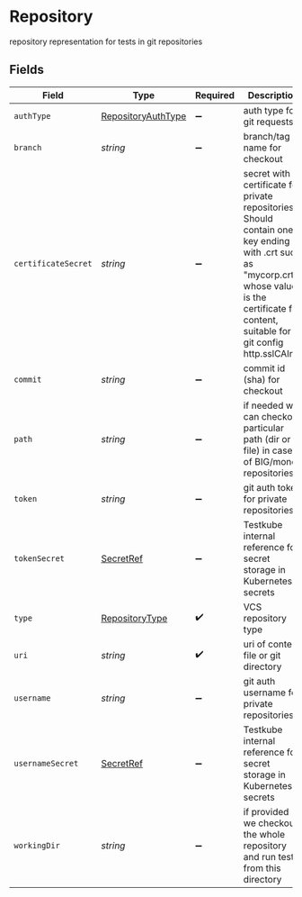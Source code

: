 # Repository

repository representation for tests in git repositories


## Fields

| Field                                                                                                                                                                                               | Type                                                                                                                                                                                                | Required                                                                                                                                                                                            | Description                                                                                                                                                                                         | Example                                                                                                                                                                                             |
| --------------------------------------------------------------------------------------------------------------------------------------------------------------------------------------------------- | --------------------------------------------------------------------------------------------------------------------------------------------------------------------------------------------------- | --------------------------------------------------------------------------------------------------------------------------------------------------------------------------------------------------- | --------------------------------------------------------------------------------------------------------------------------------------------------------------------------------------------------- | --------------------------------------------------------------------------------------------------------------------------------------------------------------------------------------------------- |
| `authType`                                                                                                                                                                                          | [RepositoryAuthType](../../models/shared/repositoryauthtype.md)                                                                                                                                     | :heavy_minus_sign:                                                                                                                                                                                  | auth type for git requests                                                                                                                                                                          |                                                                                                                                                                                                     |
| `branch`                                                                                                                                                                                            | *string*                                                                                                                                                                                            | :heavy_minus_sign:                                                                                                                                                                                  | branch/tag name for checkout                                                                                                                                                                        | main                                                                                                                                                                                                |
| `certificateSecret`                                                                                                                                                                                 | *string*                                                                                                                                                                                            | :heavy_minus_sign:                                                                                                                                                                                  | secret with certificate for private repositories. Should contain one key ending with .crt such as "mycorp.crt", whose value is the certificate file content, suitable for git config http.sslCAInfo |                                                                                                                                                                                                     |
| `commit`                                                                                                                                                                                            | *string*                                                                                                                                                                                            | :heavy_minus_sign:                                                                                                                                                                                  | commit id (sha) for checkout                                                                                                                                                                        | b928cbb7186944ab9275937ec1ac3d3738ca2e1d                                                                                                                                                            |
| `path`                                                                                                                                                                                              | *string*                                                                                                                                                                                            | :heavy_minus_sign:                                                                                                                                                                                  | if needed we can checkout particular path (dir or file) in case of BIG/mono repositories                                                                                                            | test/perf                                                                                                                                                                                           |
| `token`                                                                                                                                                                                             | *string*                                                                                                                                                                                            | :heavy_minus_sign:                                                                                                                                                                                  | git auth token for private repositories                                                                                                                                                             |                                                                                                                                                                                                     |
| `tokenSecret`                                                                                                                                                                                       | [SecretRef](../../models/shared/secretref.md)                                                                                                                                                       | :heavy_minus_sign:                                                                                                                                                                                  | Testkube internal reference for secret storage in Kubernetes secrets                                                                                                                                |                                                                                                                                                                                                     |
| `type`                                                                                                                                                                                              | [RepositoryType](../../models/shared/repositorytype.md)                                                                                                                                             | :heavy_check_mark:                                                                                                                                                                                  | VCS repository type                                                                                                                                                                                 |                                                                                                                                                                                                     |
| `uri`                                                                                                                                                                                               | *string*                                                                                                                                                                                            | :heavy_check_mark:                                                                                                                                                                                  | uri of content file or git directory                                                                                                                                                                | https://github.com/kubeshop/testkube                                                                                                                                                                |
| `username`                                                                                                                                                                                          | *string*                                                                                                                                                                                            | :heavy_minus_sign:                                                                                                                                                                                  | git auth username for private repositories                                                                                                                                                          |                                                                                                                                                                                                     |
| `usernameSecret`                                                                                                                                                                                    | [SecretRef](../../models/shared/secretref.md)                                                                                                                                                       | :heavy_minus_sign:                                                                                                                                                                                  | Testkube internal reference for secret storage in Kubernetes secrets                                                                                                                                |                                                                                                                                                                                                     |
| `workingDir`                                                                                                                                                                                        | *string*                                                                                                                                                                                            | :heavy_minus_sign:                                                                                                                                                                                  | if provided we checkout the whole repository and run test from this directory                                                                                                                       | /                                                                                                                                                                                                   |